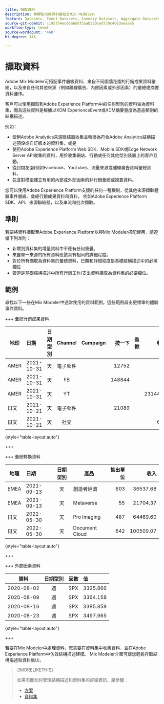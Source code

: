 ```yaml
---
title: 擷取資料
description: 瞭解如何將資料擷取至Mix Modeler。
feature: Datasets, Event Datasets, Summary Datasets, Aggregate Datasets
source-git-commit: c145754ecd6a6d8f5aab333ced739c4053aeaae5
workflow-type: tm+mt
source-wordcount: '460'
ht-degree: 14%

---
```



# 擷取資料

Adobe Mix Modeler可搭配事件層級資料、來自不同圍牆花園的行銷成果資料彙總，以及來自任何其他來源（例如離線廣告、內部因素或外部因素）的彙總或摘要資料運作。

客戶可以使用擷取到Adobe Experience Platform中的任何型別的資料做為資料集，而且這些資料是根據以XDM ExperienceEvent或XDM摘要量度為基底類別的結構描述。

例如：

* 使用Adobe Analytics來源聯結器收集並轉換為符合Adobe Analytics結構描述預設或自訂版本的資料集，或是
* 使用Adobe Experience Platform Web SDK、Mobile SDK或Edge Network Server API收集的資料，用於收集網站、行動或任何其他型別裝置上的客戶互動。
* 從封閉花園(例如Facebook、YouTube)、流量來源或離線廣告資料彙總資料，
* 包含對模型建立有用的內部或外部因素的非行銷彙總或摘要資料。

您可以使用Adobe Experience Platform支援的任何一種機制，從其他來源擷取體驗事件層級、彙總行銷成果資料和資料。 例如Adobe Experience Platform SDK、API、來源聯結器，以及串流和批次擷取。


## 準則

若要將資料擷取至Adobe Experience Platform以與Mix Modeler搭配使用，請遵循下列准則：

* 新增到資料集的增量資料中不應有任何重疊。
* 來自單一來源的所有資料應該具有相同的詳細程度。
* 對於所有擷取為資料集的彙總資料，日期和詳細程度是基礎結構描述中的必填欄位
* 管道是基礎結構描述中所有行銷工作/支出資料擷取為資料集的必要欄位。


## 範例

尋找以下一些在Mix Modeler中通常使用的資料範例，這些範例超出更標準的體驗事件資料。

+++ 彙總行銷成果資料

| 地理 | 日期 | 日期型別 | Channel | Campaign | 按一下 | 盈餘 | 參與 | 曝光 | 開啟 | 已擁有 | 已傳送 |
|---|:--|---|:---:|---|--:|---|--:|---|---|---|--:|
| AMER | 2021-10-31 | 天 | 電子郵件 | | 12752 | | | | | | 1132945 |
| AMER | 2021-10-31 | 天 | FB | | 148844 | | | | | | |
| AMER | 2021-10-31 | 天 | YT | | | | 2314452 | | | | |
| 日文 | 2021-10-21 | 天 | 電子郵件 | | 21089 | | | | | | 3283626 |
| 日文 | 2021-10-21 | 天 | 社交 | | | | 621 | | | | |

{style="table-layout:auto"}

+++

+++ 彙總轉換資料

| 地理 | 日期 | 日期型別 | 產品 | 售出單位 | 收入 |
|---|:---|:---:|---|--:|--:|
| EMEA | 2021-09-13 | 天 | 創造者經濟 | 603 | 36537.68 |
| EMEA | 2021-09-13 | 天 | Metaverse | 55 | 21704.37 |
| 日文 | 2022-05-30 | 天 | Pro Imaging | 487 | 64469.60 |
| 日文 | 2022-05-30 | 天 | Document Cloud | 642 | 100509.07 |

{style="table-layout:auto"}

+++

+++ 外部因素資料

| 資料 | 日期型別 | 因數 | 值 |
|---|:---:|:---:|:---|
| 2020-08-02 | 週 | SPX | 3325.866 |
| 2020-08-09 | 週 | SPX | 3364.158 |
| 2020-08-16 | 週 | SPX | 3385.858 |
| 2020-08-23 | 週 | SPX | 3497.965 |

{style="table-layout:auto"}

+++

若要在Mix Modeler中處理資料，您需要在資料集中收集資料，並在Adobe Experience Platform中仿效結構描述建模。 Mix Modeler介面可讓您輕鬆存取結構描述和資料集UI。


>[!MORELIKETHIS]
>
>如需有關如何管理結構描述和資料集的詳細資訊，請參閱：
>
>* [方案](schemas.md)
>* [資料集](datasets.md)
